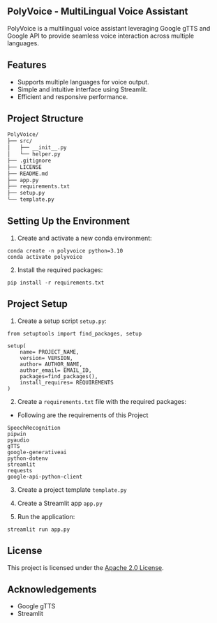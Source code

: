 ## PolyVoice - MultiLingual Voice Assistant
PolyVoice is a multilingual voice assistant leveraging Google gTTS and Google API to provide seamless voice interaction across multiple languages.

## Features
- Supports multiple languages for voice output.
- Simple and intuitive interface using Streamlit.
- Efficient and responsive performance.

## Project Structure
```bash
PolyVoice/
├── src/
│   ├── __init__.py
│   └── helper.py
├── .gitignore
├── LICENSE
├── README.md
├── app.py
├── requirements.txt
├── setup.py
└── template.py
```

## Setting Up the Environment
1. Create and activate a new conda environment:
```
conda create -n polyvoice python=3.10
conda activate polyvoice
```
2. Install the required packages:
```
pip install -r requirements.txt
```

## Project Setup
1. Create a setup script `setup.py`:
```
from setuptools import find_packages, setup

setup(
    name= PROJECT_NAME,
    version= VERSION,
    author= AUTHOR_NAME,
    author_email= EMAIL_ID,
    packages=find_packages(),
    install_requires= REQUIREMENTS
)
```

2. Create a `requirements.txt` file with the required packages:
* Following are the requirements of this Project
```
SpeechRecognition
pipwin
pyaudio
gTTS
google-generativeai
python-dotenv
streamlit
requests
google-api-python-client
```

3. Create a project template `template.py`

4. Create a Streamlit app `app.py`

5. Run the application:
```
streamlit run app.py
```

## License
This project is licensed under the [Apache 2.0 License](LICENSE).

## Acknowledgements
* Google gTTS
* Streamlit

